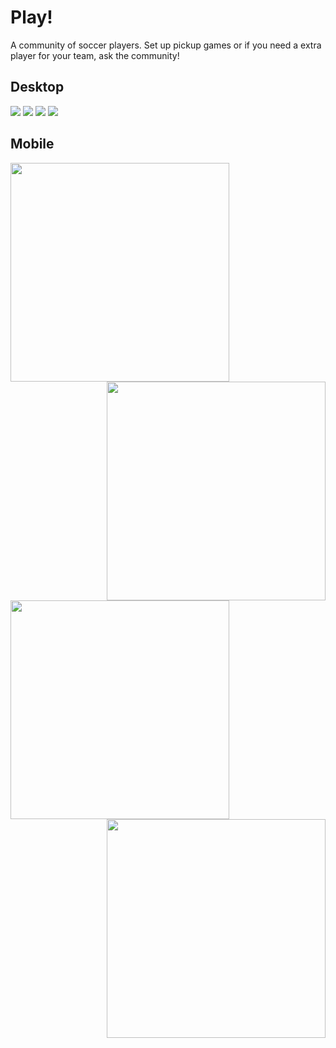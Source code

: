 Play!
========

A community of soccer players.  Set up pickup games or if you need a extra player for your team, ask the community!

## Desktop
<img src="https://i.imgur.com/83QMvz0.png">
<img src="https://i.imgur.com/ehGQrQV.png">
<img src="https://i.imgur.com/MGuLcIo.png">
<img src="https://i.imgur.com/rhwJ2WP.png">

## Mobile
<img src="https://i.imgur.com/miyChS0.png" width="350" align="left">
<img src="https://i.imgur.com/dk87m6l.png" width="350" align="right">
<img src="https://i.imgur.com/EtAtPeY.png" width="350" align="left">
<img src="https://i.imgur.com/bVq1gnP.png" width="350" align="right">
